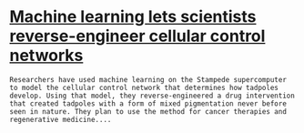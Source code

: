# [Machine learning lets scientists reverse-engineer cellular control networks](undefined)

    Researchers have used machine learning on the Stampede supercomputer to model the cellular control network that determines how tadpoles develop. Using that model, they reverse-engineered a drug intervention that created tadpoles with a form of mixed pigmentation never before seen in nature. They plan to use the method for cancer therapies and regenerative medicine....
  